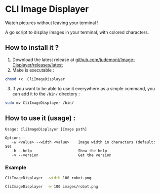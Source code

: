 # CLI Image Displayer
Watch pictures without leaving your terminal !
 
A go script to display images in your terminal, with colored characters.

## How to install it ?
1. Download the latest release at [github.com/judemont/Image-Displayer/releases/latest](https://github.com/judemont/Image-Displayer/releases/latest)
2. Make is executable :
```bash
chmod +x  CliImageDisplayer
```
3. If you want to be able to use it everywhere as a simple command, you can add it to the `/bin/` directory :
```bash
sudo mv CliImageDisplayer /bin/
```
## How to use it (usage) :
```
Usage: CliImageDisplayer [Image path]

Options :
   -w <value> --width <value>    Image width in characters (default: 50)
   -h --help                     Show the help
   -v --version                  Get the version
```
### Example
```bash
CliImageDisplayer --width 100 robot.png
```
```bash
CliImageDisplayer  -w 100 images/robot.png
```
